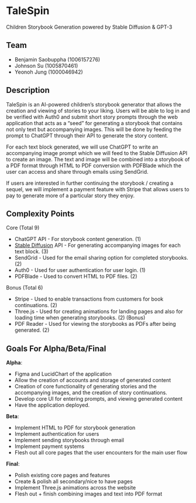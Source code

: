 # **TaleSpin**

Children Storybook Generation powered by Stable Diffusion & GPT-3

## **Team**

- Benjamin Saobuppha (1006157276)
- Johnson Su (1005870461)
- Yeonoh Jung (1000046942)

## **Description**

TaleSpin is an AI-powered children’s storybook generator that allows the creation and viewing of stories to your liking. Users will be able to log in and be verified with Auth0 and submit short story prompts through the web application that acts as a “seed” for generating a storybook that contains not only text but accompanying images. This will be done by feeding the prompt to ChatGPT through their API to generate the story content.

For each text block generated, we will use ChatGPT to write an accompanying image prompt which we will feed to the Stable Diffusion API to create an image. The text and image will be combined into a storybook of a PDF format through HTML to PDF conversion with PDFBlade which the user can access and share through emails using SendGrid.

If users are interested in further continuing the storybook / creating a sequel, we will implement a payment feature with Stripe that allows users to pay to generate more of a particular story they enjoy.

## **Complexity Points**

Core (Total 9)

- ChatGPT API - For storybook content generation. (1)
- [Stable Diffusion](https://stability.ai/) API - For generating accompanying images for each text block. (3)
- SendGrid - Used for the email sharing option for completed storybooks. (2)
- Auth0 - Used for user authentication for user login. (1)
- PDFBlade - Used to convert HTML to PDF files. (2)

Bonus (Total 6)

- Stripe - Used to enable transactions from customers for book continuations. (2)
- Three.js - Used for creating animations for landing pages and also for loading time when generating storybooks. (2) (Bonus)
- PDF Reader - Used for viewing the storybooks as PDFs after being generated. (2)

## **Goals For Alpha/Beta/Final**

**Alpha**:

- Figma and LucidChart of the application
- Allow the creation of accounts and storage of generated content
- Creation of core functionality of generating stories and the accompanying images, and the creation of story continuations.
- Develop core UI for entering prompts, and viewing generated content
- Have the application deployed.

**Beta**:

- Implement HTML to PDF for storybook generation
- Implement authentication for users
- Implement sending storybooks through email
- Implement payment systems
- Flesh out all core pages that the user encounters for the main user flow

**Final**:

- Polish existing core pages and features
- Create & polish all secondary/nice to have pages
- Implement Three.js animations across the website
- Flesh out + finish combining images and text into PDF format
